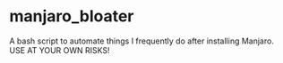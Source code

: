# manjaro_bloater
A bash script to automate things I frequently do after installing Manjaro. USE AT YOUR OWN RISKS!
